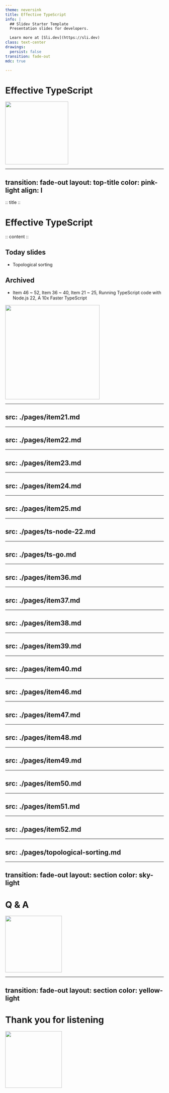 ```yaml
---
theme: neversink
title: Effective TypeScript
info: |
  ## Slidev Starter Template
  Presentation slides for developers.

  Learn more at [Sli.dev](https://sli.dev)
class: text-center
drawings:
  persist: false
transition: fade-out
mdc: true

---
```


# Effective TypeScript

<div class="flex items-center justify-center mt-8">
  <img src="/images/ChiikawaX3.png" width="200px" />
  <style>
    .slidev-layout.cover h1, .slidev-layout.cover h2, .slidev-layout.cover h3 {
      border-bottom: 1px solid #ec4899;
    }
  </style>
</div>

---
transition: fade-out
layout: top-title
color: pink-light
align: l
---

:: title ::

# Effective TypeScript

:: content ::

## Today slides

- <Link to="107">Topological sorting</Link>

## Archived

- <Link to="65">Item 46 ~ 52</Link>, <Link to="35">Item 36 ~ 40</Link>, <Link to="3">Item 21 ~ 25</Link>, <Link to="20">Running TypeScript code with Node.js 22</Link>, <Link to="25">A 10x Faster TypeScript</Link>

<div class="flex items-center justify-center">
  <img src="/images/Sit.webp" width="300px" />
</div>

---
src: ./pages/item21.md
---

---
src: ./pages/item22.md
---

---
src: ./pages/item23.md
---

---
src: ./pages/item24.md
---

---
src: ./pages/item25.md
---

---
src: ./pages/ts-node-22.md
---

---
src: ./pages/ts-go.md
---

---
src: ./pages/item36.md
---

---
src: ./pages/item37.md
---

---
src: ./pages/item38.md
---

---
src: ./pages/item39.md
---

---
src: ./pages/item40.md
---

---
src: ./pages/item46.md
---

---
src: ./pages/item47.md
---

---
src: ./pages/item48.md
---

---
src: ./pages/item49.md
---

---
src: ./pages/item50.md
---

---
src: ./pages/item51.md
---

---
src: ./pages/item52.md
---

---
src: ./pages/topological-sorting.md
---

---
transition: fade-out
layout: section
color: sky-light  
---

<div class="text-center">
  <h1> Q & A</h1>
  <div class="flex items-center justify-center mt-8">
    <img src="/images/Thanks.png" width="180px" />
  </div>
</div>

---
transition: fade-out
layout: section
color: yellow-light
---

<div class="text-center">
  <h1>Thank you for listening</h1>
  <div class="flex items-center justify-center mt-8">
    <img src="/images/Pekori.png" width="180px" />
  </div>
</div>